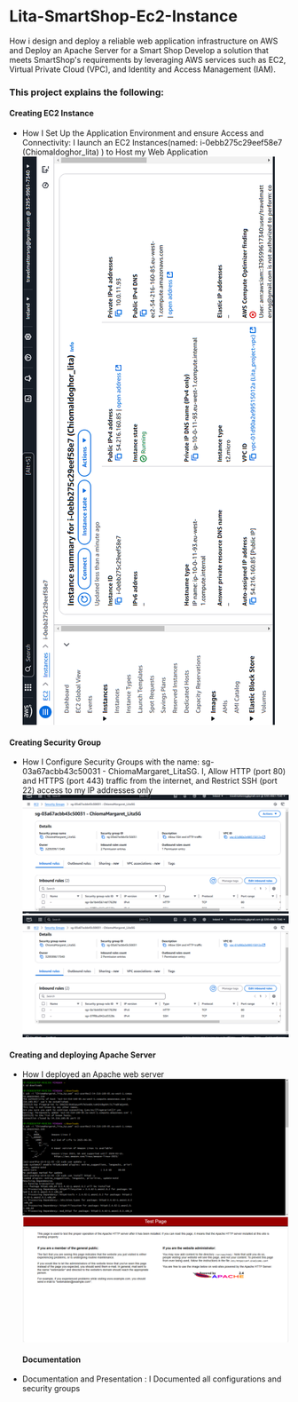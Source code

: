 # Lita-SmartShop-Ec2-Instance

How i design and deploy a reliable web application infrastructure on AWS and Deploy an Apache Server for a Smart Shop
Develop a solution that meets SmartShop's requirements by leveraging AWS services such as EC2,
Virtual Private Cloud (VPC), and Identity and Access Management (IAM).

### This project explains the following:

#### Creating EC2 Instance

- How I Set Up the Application Environment and ensure Access and Connectivity:
  I launch an EC2 Instances(named: i-0ebb275c29eef58e7 (ChiomaIdoghor_lita) ) to Host my Web Application
  ![EC2 Instance](/EC2.png)

#### Creating Security Group

- How I Configure Security Groups with the name: sg-03a67acbb43c50031 - ChiomaMargaret_LitaSG.
  I, Allow HTTP (port 80) and HTTPS (port 443) traffic from the internet, and
  Restrict SSH (port 22) access to my IP addresses only
  ![security group image](/SG.png)
  ![Security group image](/SG2.png)

#### Creating and deploying Apache Server

- How I deployed an Apache web server
  ![Apache conf image](/ApacheInstallationimg.png)
  ![Apache server](/ApacheServer.png)

  #### Documentation

- Documentation and Presentation : I Documented all configurations and security groups
